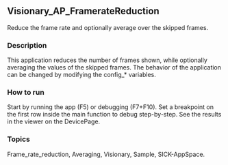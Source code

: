 ## Visionary_AP_FramerateReduction


Reduce the frame rate and optionally average over the skipped frames.

### Description

This application reduces the number of frames shown, while optionally
averaging the values of the skipped frames. The behavior of the application
can be changed by modifying the config_* variables.

### How to run

Start by running the app (F5) or debugging (F7+F10).
Set a breakpoint on the first row inside the main function to debug step-by-step.
See the results in the viewer on the DevicePage.

### Topics

Frame_rate_reduction, Averaging, Visionary, Sample, SICK-AppSpace.
